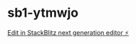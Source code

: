 # sb1-ytmwjo

[Edit in StackBlitz next generation editor ⚡️](https://stackblitz.com/~/github.com/sganeshkumaar/sb1-ytmwjo)